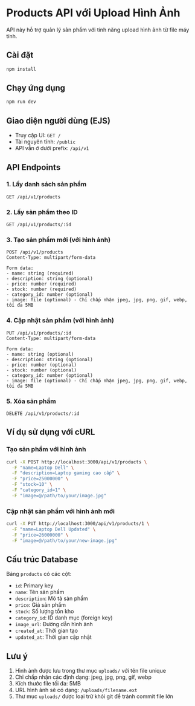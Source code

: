 # Products API với Upload Hình Ảnh

API này hỗ trợ quản lý sản phẩm với tính năng upload hình ảnh từ file máy tính.

## Cài đặt

```bash
npm install
```

## Chạy ứng dụng

```bash
npm run dev
```

## Giao diện người dùng (EJS)

- Truy cập UI: `GET /`
- Tài nguyên tĩnh: `/public`
- API vẫn ở dưới prefix: `/api/v1`

## API Endpoints

### 1. Lấy danh sách sản phẩm
```
GET /api/v1/products
```

### 2. Lấy sản phẩm theo ID
```
GET /api/v1/products/:id
```

### 3. Tạo sản phẩm mới (với hình ảnh)
```
POST /api/v1/products
Content-Type: multipart/form-data

Form data:
- name: string (required)
- description: string (optional)
- price: number (required)
- stock: number (required)
- category_id: number (optional)
- image: file (optional) - Chỉ chấp nhận jpeg, jpg, png, gif, webp, tối đa 5MB
```

### 4. Cập nhật sản phẩm (với hình ảnh)
```
PUT /api/v1/products/:id
Content-Type: multipart/form-data

Form data:
- name: string (optional)
- description: string (optional)
- price: number (optional)
- stock: number (optional)
- category_id: number (optional)
- image: file (optional) - Chỉ chấp nhận jpeg, jpg, png, gif, webp, tối đa 5MB
```

### 5. Xóa sản phẩm
```
DELETE /api/v1/products/:id
```

## Ví dụ sử dụng với cURL

### Tạo sản phẩm với hình ảnh
```bash
curl -X POST http://localhost:3000/api/v1/products \
  -F "name=Laptop Dell" \
  -F "description=Laptop gaming cao cấp" \
  -F "price=25000000" \
  -F "stock=10" \
  -F "category_id=1" \
  -F "image=@/path/to/your/image.jpg"
```

### Cập nhật sản phẩm với hình ảnh mới
```bash
curl -X PUT http://localhost:3000/api/v1/products/1 \
  -F "name=Laptop Dell Updated" \
  -F "price=26000000" \
  -F "image=@/path/to/your/new-image.jpg"
```

## Cấu trúc Database

Bảng `products` có các cột:
- `id`: Primary key
- `name`: Tên sản phẩm
- `description`: Mô tả sản phẩm
- `price`: Giá sản phẩm
- `stock`: Số lượng tồn kho
- `category_id`: ID danh mục (foreign key)
- `image_url`: Đường dẫn hình ảnh
- `created_at`: Thời gian tạo
- `updated_at`: Thời gian cập nhật

## Lưu ý

1. Hình ảnh được lưu trong thư mục `uploads/` với tên file unique
2. Chỉ chấp nhận các định dạng: jpeg, jpg, png, gif, webp
3. Kích thước file tối đa: 5MB
4. URL hình ảnh sẽ có dạng: `/uploads/filename.ext`
5. Thư mục `uploads/` được loại trừ khỏi git để tránh commit file lớn
